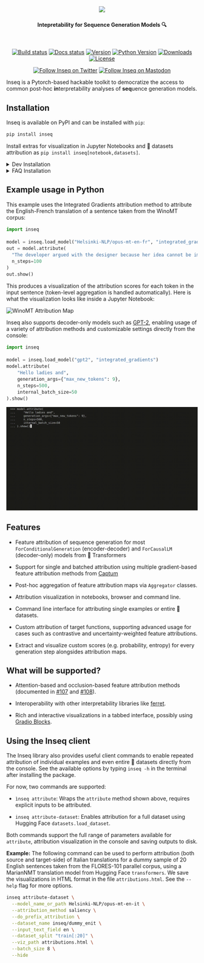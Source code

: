 <div align="center">
  <img src="https://raw.githubusercontent.com/inseq-team/inseq/main/docs/source/images/inseq_logo.png" width="300"/>
  <h4>Intepretability for Sequence Generation Models 🔍</h4>
</div>
<br/>
<div align="center">
  
[![Build status](https://img.shields.io/github/actions/workflow/status/inseq-team/inseq/build.yml?branch=main)](https://github.com/inseq-team/inseq/actions?query=workflow%3Abuild)
[![Docs status](https://img.shields.io/readthedocs/inseq)](https://inseq.readthedocs.io)
[![Version](https://img.shields.io/pypi/v/inseq?color=blue)](https://pypi.org/project/inseq/)
[![Python Version](https://img.shields.io/pypi/pyversions/inseq.svg?color=blue)](https://pypi.org/project/inseq/)
[![Downloads](https://img.shields.io/pypi/dm/inseq?color=purple)](https://github.com/inseq-team/inseq/releases/latest)
[![License](https://img.shields.io/github/license/inseq-team/inseq)](https://github.com/inseq-team/inseq/blob/main/LICENSE)

</div>
<div align="center">
  
  [![Follow Inseq on Twitter](https://img.shields.io/twitter/follow/inseqdev?label=Inseqdev&style=social)](https://twitter.com/InseqDev)
  [![Follow Inseq on Mastodon](https://img.shields.io/mastodon/follow/109308976376923913?domain=https%3A%2F%2Fsigmoid.social&label=Inseq&style=social)](https://sigmoid.social/@inseq)
</div>

Inseq is a Pytorch-based hackable toolkit to democratize the access to common post-hoc **in**terpretability analyses of **seq**uence generation models.

## Installation

Inseq is available on PyPI and can be installed with `pip`:

```bash
pip install inseq
```

Install extras for visualization in Jupyter Notebooks and 🤗 datasets attribution as `pip install inseq[notebook,datasets]`.

<details>
  <summary>Dev Installation</summary>
To install the package, clone the repository and run the following commands:

```bash
cd inseq
make poetry-download # Download and install the Poetry package manager
make install # Installs the package and all dependencies
```

If you have a GPU available, use `make install-gpu` to install the latest `torch` version with GPU support.

For library developers, you can use the `make install-dev` command to install and its GPU-friendly counterpart `make install-dev-gpu` to install all development dependencies (quality, docs, extras).

After installation, you should be able to run `make fast-test` and `make lint` without errors.
</details>

<details>
  <summary>FAQ Installation</summary>

  - Installing the `tokenizers` package requires a Rust compiler installation. You can install Rust from [https://rustup.rs](https://rustup.rs) and add `$HOME/.cargo/env` to your PATH.

  - Installing `sentencepiece` requires various packages, install with `sudo apt-get install cmake build-essential pkg-config` or `brew install cmake gperftools pkg-config`.
</details>

## Example usage in Python

This example uses the Integrated Gradients attribution method to attribute the English-French translation of a sentence taken from the WinoMT corpus:

```python
import inseq

model = inseq.load_model("Helsinki-NLP/opus-mt-en-fr", "integrated_gradients")
out = model.attribute(
  "The developer argued with the designer because her idea cannot be implemented.",
  n_steps=100
)
out.show()
```

This produces a visualization of the attribution scores for each token in the input sentence (token-level aggregation is handled automatically). Here is what the visualization looks like inside a Jupyter Notebook:

![WinoMT Attribution Map](https://raw.githubusercontent.com/inseq-team/inseq/main/docs/source/images/heatmap_winomt.png)

Inseq also supports decoder-only models such as [GPT-2](https://huggingface.co/transformers/model_doc/gpt2.html), enabling usage of a variety of attribution methods and customizable settings directly from the console:

```python
import inseq

model = inseq.load_model("gpt2", "integrated_gradients")
model.attribute(
    "Hello ladies and",
    generation_args={"max_new_tokens": 9},
    n_steps=500,
    internal_batch_size=50
).show()
```

![GPT-2 Attribution in the console](https://raw.githubusercontent.com/inseq-team/inseq/main/docs/source/images/inseq_python_console.gif)

## Features

- Feature attribution of sequence generation for most `ForConditionalGeneration` (encoder-decoder) and `ForCausalLM` (decoder-only) models from 🤗 Transformers

- Support for single and batched attribution using multiple gradient-based feature attribution methods from [Captum](https://captum.ai/docs/introduction)

- Post-hoc aggregation of feature attribution maps via `Aggregator` classes.

- Attribution visualization in notebooks, browser and command line.

- Command line interface for attributing single examples or entire 🤗 datasets.

- Custom attribution of target functions, supporting advanced usage for cases such as contrastive and uncertainty-weighted feature attributions.

- Extract and visualize custom scores (e.g. probability, entropy) for every generation step alongsides attribution maps.

## What will be supported?

- Attention-based and occlusion-based feature attribution methods (documented in [#107](https://github.com/inseq-team/inseq/issues/107) and [#108](https://github.com/inseq-team/inseq/issues/108)).

- Interoperability with other interpretability libraries like [ferret](https://ferret.readthedocs.io/en/latest/).

- Rich and interactive visualizations in a tabbed interface, possibly using [Gradio Blocks](https://gradio.app/docs/#blocks).

## Using the Inseq client

The Inseq library also provides useful client commands to enable repeated attribution of individual examples and even entire 🤗 datasets directly from the console. See the available options by typing `inseq -h` in the terminal after installing the package.

For now, two commands are supported:

- `ìnseq attribute`: Wraps the `attribute` method shown above, requires explicit inputs to be attributed.

- `inseq attribute-dataset`: Enables attribution for a full dataset using Hugging Face `datasets.load_dataset`.

Both commands support the full range of parameters available for `attribute`, attribution visualization in the console and saving outputs to disk.

**Example:** The following command can be used to perform attribution (both source and target-side) of Italian translations for a dummy sample of 20 English sentences taken from the FLORES-101 parallel corpus, using a MarianNMT translation model from Hugging Face `transformers`. We save the visualizations in HTML format in the file `attributions.html`. See the `--help` flag for more options.

```bash
inseq attribute-dataset \
  --model_name_or_path Helsinki-NLP/opus-mt-en-it \
  --attribution_method saliency \
  --do_prefix_attribution \
  --dataset_name inseq/dummy_enit \
  --input_text_field en \
  --dataset_split "train[:20]" \
  --viz_path attributions.html \
  --batch_size 8 \
  --hide
```
